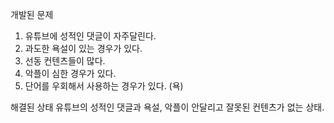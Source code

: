 

개발된 문제
1. 유튜브에 성적인 댓글이 자주달린다.
2. 과도한 욕설이 있는 경우가 있다.
3. 선동 컨텐츠들이 많다.
4. 악플이 심한 경우가 있다.
5. 단어를 우회해서 사용하는 경우가 있다. (욕)

해결된 상태
유튜브의 성적인 댓글과 욕설, 악플이 안달리고 잘못된 컨텐츠가 없는 상태.